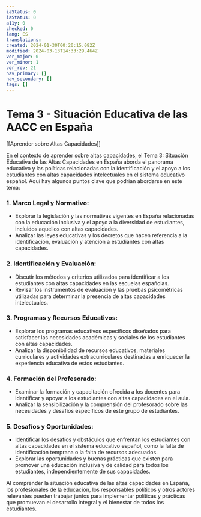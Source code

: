 ```yaml
---
iaStatus: 0
iaStatus: 0
a11y: 0
checked: 0
lang: ES
translations: 
created: 2024-01-30T00:20:15.082Z
modified: 2024-03-13T14:33:29.464Z
ver_major: 0
ver_minor: 1
ver_rev: 21
nav_primary: []
nav_secondary: []
tags: []
---
```

# Tema 3 - Situación Educativa de las AACC en España

[[Aprender sobre Altas Capacidades]]

En el contexto de aprender sobre altas capacidades, el Tema 3: Situación Educativa de las Altas Capacidades en España aborda el panorama educativo y las políticas relacionadas con la identificación y el apoyo a los estudiantes con altas capacidades intelectuales en el sistema educativo español. Aquí hay algunos puntos clave que podrían abordarse en este tema:

### 1. Marco Legal y Normativo:

- Explorar la legislación y las normativas vigentes en España relacionadas con la educación inclusiva y el apoyo a la diversidad de estudiantes, incluidos aquellos con altas capacidades.
- Analizar las leyes educativas y los decretos que hacen referencia a la identificación, evaluación y atención a estudiantes con altas capacidades.

### 2. Identificación y Evaluación:

- Discutir los métodos y criterios utilizados para identificar a los estudiantes con altas capacidades en las escuelas españolas.
- Revisar los instrumentos de evaluación y las pruebas psicométricas utilizadas para determinar la presencia de altas capacidades intelectuales.

### 3. Programas y Recursos Educativos:

- Explorar los programas educativos específicos diseñados para satisfacer las necesidades académicas y sociales de los estudiantes con altas capacidades.
- Analizar la disponibilidad de recursos educativos, materiales curriculares y actividades extracurriculares destinadas a enriquecer la experiencia educativa de estos estudiantes.

### 4. Formación del Profesorado:

- Examinar la formación y capacitación ofrecida a los docentes para identificar y apoyar a los estudiantes con altas capacidades en el aula.
- Analizar la sensibilización y la comprensión del profesorado sobre las necesidades y desafíos específicos de este grupo de estudiantes.

### 5. Desafíos y Oportunidades:

- Identificar los desafíos y obstáculos que enfrentan los estudiantes con altas capacidades en el sistema educativo español, como la falta de identificación temprana o la falta de recursos adecuados.
- Explorar las oportunidades y buenas prácticas que existen para promover una educación inclusiva y de calidad para todos los estudiantes, independientemente de sus capacidades.

Al comprender la situación educativa de las altas capacidades en España, los profesionales de la educación, los responsables políticos y otros actores relevantes pueden trabajar juntos para implementar políticas y prácticas que promuevan el desarrollo integral y el bienestar de todos los estudiantes.